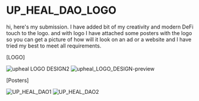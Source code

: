 # UP_HEAL_DAO_LOGO
hi, here's my submission. I have added bit of my creativity and modern DeFi touch to the logo. and with logo I have attached some posters with the logo so you can get a picture of how will it look on an ad or a website and I have tried my best to meet all requirements.

[LOGO]


![upheal LOGO DESIGN2](https://user-images.githubusercontent.com/95687419/165129331-8c4637ba-6be3-4027-adf6-df9c54c339a5.png)
![upheal_LOGO_DESIGN-preview](https://user-images.githubusercontent.com/95687419/165129231-b0ac22ae-5357-48ab-a857-06fdd088ca70.png)

[Posters]


![UP_HEAL_DAO1](https://user-images.githubusercontent.com/95687419/165129436-6e72e587-c0c1-4a02-940f-dd9fe9704ba9.png)
![UP_HEAL_DAO2](https://user-images.githubusercontent.com/95687419/165129466-caf619fe-2336-4eab-8289-6a181595a163.png)
